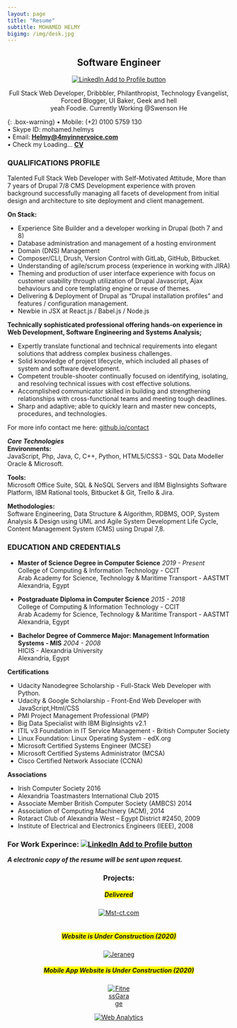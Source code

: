 ```yaml
---
layout: page
title: "Resume"
subtitle: MOHAMED HELMY
bigimg: /img/desk.jpg
---
```

<link rel="shortcut icon" type="image/png" href="/img/favicon-32x32.png">
<meta name="theme-color" content="#ffd6008c" />            

<h2 style="text-align:center;">Software Engineer</h2>
<p style="text-align:center;"><a href="https://www.linkedin.com/in/mohamedhelmy/" rel="nofollow" target="_blank"><img src="https://m-helmy.github.io/img/Linkedinlogo.png" alt="LinkedIn Add to Profile button"></a></p>
<p align="center"> Full Stack Web Developer, Dribbbler, Philanthropist, Technology Evangelist,<br>Forced Blogger, UI Baker, Geek and hell<br> yeah Foodie. Currently Working @Swenson He </p>


{: .box-warning}
• Mobile: (+2) 0100 5759 130<br/>
• Skype ID: mohamed.helmys<br/>
• Email: **<a href="mailto: Helmy@4myinnervoice.com"> Helmy@4myinnervoice.com</a>**<br/>
• Check my <i class="fa fa-spinner fa-pulse fa-1x fa-fw"></i>Loading...</li> **<a href="https://m-helmy.github.io/resources/Mo.Helmy-CV.pdf" target="_blank">CV <i class="fa fa-external-link fa-1x fa-fw" aria-hidden="true"></i></a>**<br/>


### QUALIFICATIONS PROFILE<br/>
Talented Full Stack Web Developer with Self-Motivated Attitude,
More than 7 years of Drupal 7/8 CMS Development experience with proven background successfully managing all facets of development from initial design and architecture to site deployment and client management.

**On Stack:**<br>
- Experience Site Builder and a developer working in Drupal (both 7 and 8)<br>
- Database administration and management of a hosting environment<br>
- Domain (DNS) Management<br>
- Composer/CLI, Drush, Version Control with GitLab, GitHub, Bitbucket.<br>
- Understanding of agile/scrum process (experience in working with JIRA)<br>
- Theming and production of user interface experience with focus on customer usability through utilization of Drupal Javascript, Ajax behaviours and core templating engine or reuse of themes.<br>
- Delivering & Deployment of Drupal as “Drupal installation profiles” and features / configuration management.<br>
- Newbie in JSX at React.js / Babel.js / Node.js<br>


**Technically sophisticated professional offering hands-on experience in Web Development, Software Engineering and Systems Analysis;<br/>**

- Expertly translate functional and technical requirements into elegant solutions that address complex business challenges.
- Solid knowledge of project lifecycle, which included all phases of system and software development.
- Competent trouble-shooter continually focused on identifying, isolating, and resolving technical issues with cost effective solutions.
- Accomplished communicator skilled in building and strengthening relationships with cross-functional teams and meeting tough deadlines.
- Sharp and adaptive; able to quickly learn and master new concepts, procedures, and technologies.

For more info contact me here: [github.io/contact](https://m-helmy.github.io/contact)<br>


***Core Technologies***<br/> 
**Environments:**<br/>
JavaScript, Php, Java, C, C++, Python, HTML5/CSS3 - SQL Data Modeller Oracle & Microsoft.

**Tools:**<br/>
Microsoft Office Suite, SQL & NoSQL Servers and IBM BigInsights Software Platform, IBM Rational tools, Bitbucket & Git, Trello & Jira.

**Methodologies:**<br/>
Software Engineering, Data Structure & Algorithm, RDBMS, OOP, System Analysis & Design using UML and Agile System Development Life Cycle, Content Management System (CMS) using Drupal 7,8.

### <i class="fa fa-graduation-cap" style="font-size:24px;"></i> EDUCATION AND CREDENTIALS
-  **Master of Science Degree in Computer Science** *2019 - Present*<br/>
  College of Computing & Information Technology - CCIT<br/>
  Arab Academy for Science, Technology & Maritime Transport - AASTMT<br/>
  Alexandria, Egypt<br/>

-  **Postgraduate Diploma in Computer Science** *2015 - 2018*<br/>
  College of Computing & Information Technology - CCIT<br/>
  Arab Academy for Science, Technology & Maritime Transport - AASTMT<br/>
  Alexandria, Egypt<br/>

-  **Bachelor Degree of Commerce Major: Management Information Systems - MIS** *2004 - 2008*<br/>
  HICIS - Alexandria University<br/>
  Alexandria, Egypt<br/>

**Certifications**
* Udacity Nanodegree Scholarship - Full-Stack Web Developer with Python.
* Udacity & Google Scholarship - Front-End Web Developer with JavaScript,Html/CSS
* PMI Project Management Professional (PMP)
* Big Data Specialist with IBM BigInsights v2.1
* ITIL v3 Foundation in IT Service Management - British Computer Society
* Linux Foundation: Linux Operating System - edX.org
* Microsoft Certified Systems Engineer (MCSE)
* Microsoft Certified Systems Administrator (MCSA)
* Cisco Certified Network Associate (CCNA)

**Associations**
* Irish Computer Society 2016
* Alexandria Toastmasters International Club 2015
* Associate Member British Computer Society (AMBCS) 2014
* Association of Computing Machinery (ACM), 2014
* Rotaract Club of Alexandria West – Egypt District #2450, 2009
* Institute of Electrical and Electronics Engineers (IEEE), 2008


### For Work Experince: <a href="https://www.linkedin.com/in/mohamedhelmy/" rel="nofollow" target="_blank"><img src="https://m-helmy.github.io/img/Linkedinlogo.png" alt="LinkedIn Add to Profile button"></a>



***A electronic copy of the resume will be sent upon request.***<br/>

<center><h3>Projects:</h3></center>

<center><h5><span style="background-color: #FFFF00"> Delivered </span></h5></center>
<center><a href="http://mst-ct.com/" rel="nofollow" target="_blank"><img src="https://m-helmy.github.io/img/logosmall.png" alt="Mst-ct.com"></a><br/>
<br/>
<center><h5><span style="background-color: #FFFF00">Website is Under Construction (2020)</span></h5></center>
<center><a href="http://jeraneg.com/" rel="nofollow" target="_blank"><img src="https://m-helmy.github.io/img/Jeraneg_logo.png" style="max-width:20%;" alt="Jeraneg"></a>  

<center><h5><span style="background-color: #FFFF00">Mobile App Website is Under Construction (2020)</span></h5></center>
<center><a href="https://fitnessgarage.app/" rel="nofollow" target="_blank"><img src="https://m-helmy.github.io/img/FitnessGarage.png" style="max-width:10%;" alt="FitnessGarage"></a>  




<!-- Default Statcounter code for M-helmy.github.io
https://m-helmy.github.io/ -->
<script type="text/javascript">
var sc_project=12067870; 
var sc_invisible=1; 
var sc_security="e9873027"; 
</script>
<script type="text/javascript"
src="https://www.statcounter.com/counter/counter.js"
async></script>
<noscript><div class="statcounter"><a title="Web Analytics"
href="https://statcounter.com/" target="_blank"><img
class="statcounter"
src="https://c.statcounter.com/12067870/0/e9873027/1/"
alt="Web Analytics"></a></div></noscript>
<!-- End of Statcounter Code -->

